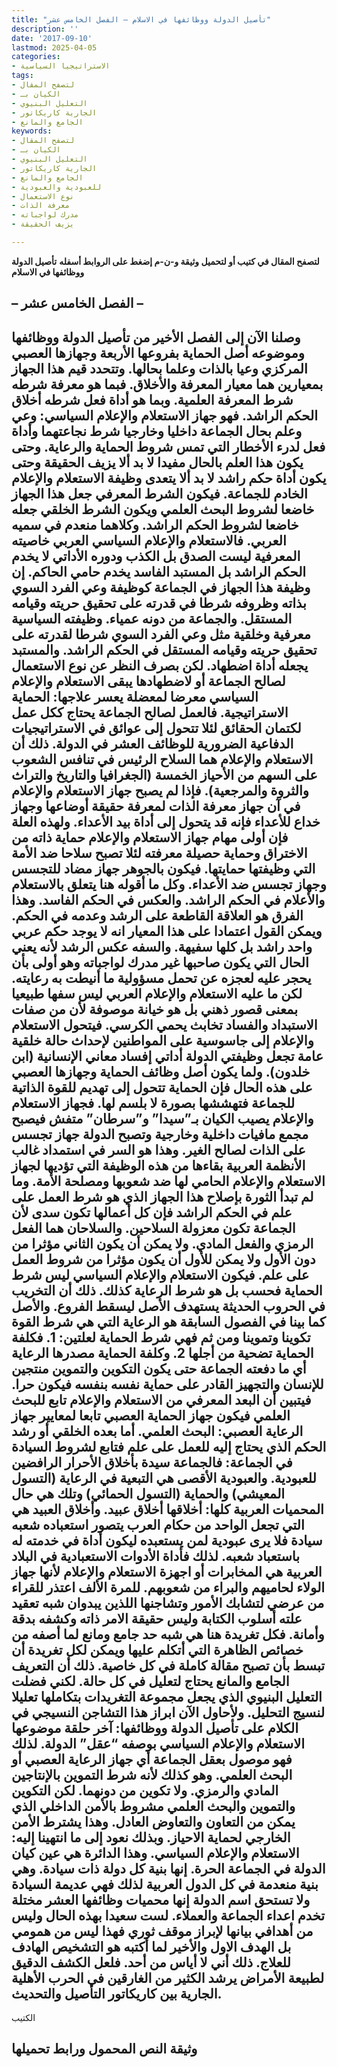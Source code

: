 ```yaml
---
title: "تأصيل الدولة ووظائفها في الاسلام – الفصل الخامس عشر"
description: ''
date: '2017-09-10'
lastmod: 2025-04-05
categories:
- الاستراتيجيا السياسية
tags:
- لتصفح المقال
- الكيان بـ
- التعليل البنيوي
- الجارية كاريكاتور
- الجامع والمانع
keywords:
- لتصفح المقال
- الكيان بـ
- التعليل البنيوي
- الجارية كاريكاتور
- الجامع والمانع
- للعبودية والعبودية
- نوع الاستعمال
- معرفة الذات
- مدرك لواجباته
- يزيف الحقيقة

---
```

**لتصفح المقال في كتيب أو لتحميل وثيقة و-ن-م إضغط على الروابط أسفله** **تأصيل الدولة ووظائفها في الاسلام**

## **– الفصل الخامس عشر –**

## **وصلنا الآن إلى الفصل الأخير من تأصيل الدولة ووظائفها وموضوعه أصل الحماية بفروعها الأربعة وجهازها العصبي المركزي وعيا بالذات وعلما بحالها. وتتحدد قيم هذا الجهاز بمعيارين هما معيار المعرفة والأخلاق. فبما هو معرفة شرطه شرط المعرفة العلمية. وبما هو أداة فعل شرطه أخلاق الحكم الراشد. فهو جهاز الاستعلام والإعلام السياسي: وعي وعلم بحال الجماعة داخليا وخارجيا شرط نجاعتهما وأداة فعل لدرء الأخطار التي تمس شروط الحماية والرعاية. وحتى يكون هذا العلم بالحال مفيدا لا بد ألا يزيف الحقيقة وحتى يكون أداة حكم راشد لا بد ألا يتعدى وظيفة الاستعلام والإعلام الخادم للجماعة. فيكون الشرط المعرفي جعل هذا الجهاز خاضعا لشروط البحث العلمي ويكون الشرط الخلقي جعله خاضعا لشروط الحكم الراشد. وكلاهما منعدم في سميه العربي. فالاستعلام والإعلام السياسي العربي خاصيته المعرفية ليست الصدق بل الكذب ودوره الأداتي لا يخدم الحكم الراشد بل المستبد الفاسد يخدم حامي الحاكم. إن وظيفة هذا الجهاز في الجماعة كوظيفة وعي الفرد السوي بذاته وظروفه شرطا في قدرته على تحقيق حريته وقيامه المستقل. والجماعة من دونه عمياء. وظيفته السياسية معرفية وخلقية مثل وعي الفرد السوي شرطا لقدرته على تحقيق حريته وقيامه المستقل في الحكم الراشد. والمستبد يجعله أداة اضطهاد. لكن بصرف النظر عن نوع الاستعمال لصالح الجماعة أو لاضطهادها يبقى الاستعلام والإعلام السياسي معرضا لمعضلة يعسر علاجها: الحماية الاستراتيجية. فالعمل لصالح الجماعة يحتاج ككل عمل لكتمان الحقائق لئلا تتحول إلى عوائق في الاستراتيجيات الدفاعية الضرورية للوظائف العشر في الدولة. ذلك أن الاستعلام والإعلام هما السلاح الرئيس في تنافس الشعوب على السهم من الأحياز الخمسة (الجغرافيا والتاريخ والتراث والثروة والمرجعية). فإذا لم يصبح جهاز الاستعلام والإعلام في آن جهاز معرفة الذات لمعرفة حقيقة أوضاعها وجهاز خداع للأعداء فإنه قد يتحول إلى أداة بيد الأعداء. ولهذه العلة فإن أولى مهام جهاز الاستعلام والإعلام حماية ذاته من الاختراق وحماية حصيلة معرفته لئلا تصبح سلاحا ضد الأمة التي وظيفتها حمايتها. فيكون بالجوهر جهاز مضاد للتجسس وجهاز تجسس ضد الأعداء. وكل ما أقوله هنا يتعلق بالاستعلام والأعلام في الحكم الراشد. والعكس في الحكم الفاسد. وهذا الفرق هو العلاقة القاطعة على الرشد وعدمه في الحكم. ويمكن القول اعتمادا على هذا المعيار انه لا يوجد حكم عربي واحد راشد بل كلها سفيهة. والسفه عكس الرشد لأنه يعني الحال التي يكون صاحبها غير مدرك لواجباته وهو أولى بأن يحجر عليه لعجزه عن تحمل مسؤولية ما أنيطت به رعايته. لكن ما عليه الاستعلام والإعلام العربي ليس سفها طبيعيا بمعنى قصور ذهني بل هو خيانة موصوفة لأن من صفات الاستبداد والفساد تخابث يحمي الكرسي. فيتحول الاستعلام والإعلام إلى جاسوسية على المواطنين لإحداث حالة خلقية عامة تجعل وظيفتي الدولة أداتي إفساد معاني الإنسانية (ابن خلدون). ولما يكون أصل وظائف الحماية وجهازها العصبي على هذه الحال فإن الحماية تتحول إلى تهديم للقوة الذاتية للجماعة فتهششها بصورة لا بلسم لها. فجهاز الاستعلام والإعلام يصيب الكيان بـ”سيدا” و”سرطان” متفش فيصبح مجمع مافيات داخلية وخارجية وتصبح الدولة جهاز تجسس على الذات لصالح الغير. وهذا هو السر في استمداد غالب الأنظمة العربية بقاءها من هذه الوظيفة التي تؤديها لجهاز الاستعلام والإعلام الحامي لها ضد شعوبها ومصلحة الأمة. وما لم تبدأ الثورة بإصلاح هذا الجهاز الذي هو شرط العمل على علم في الحكم الراشد فإن كل أعمالها تكون سدى لأن الجماعة تكون معزولة السلاحين. والسلاحان هما الفعل الرمزي والفعل المادي. ولا يمكن أن يكون الثاني مؤثرا من دون الأول ولا يمكن للأول أن يكون مؤثرا من شروط العمل على علم. فيكون الاستعلام والإعلام السياسي ليس شرط الحماية فحسب بل هو شرط الرعاية كذلك. ذلك أن التخريب في الحروب الحديثة يستهدف الأصل ليسقط الفروع. والأصل كما بينا في الفصول السابقة هو الرعاية التي هي شرط القوة تكوينا وتموينا ومن ثم فهي شرط الحماية لعلتين: 1. فكلفة الحماية تضحية من أجلها 2. وكلفة الحماية مصدرها الرعاية أي ما دفعته الجماعة حتى يكون التكوين والتموين منتجين للإنسان والتجهيز القادر على حماية نفسه بنفسه فيكون حرا. فيتبين أن البعد المعرفي من الاستعلام والإعلام تابع للبحث العلمي فيكون جهاز الحماية العصبي تابعا لمعايير جهاز الرعاية العصبي: البحث العلمي. أما بعده الخلقي أو رشد الحكم الذي يحتاج إليه للعمل على علم فتابع لشروط السيادة في الجماعة: فالجماعة سيدة بأخلاق الأحرار الرافضين للعبودية. والعبودية الأقصى هي التبعية في الرعاية (التسول المعيشي) والحماية (التسول الحمائي) وتلك هي حال المحميات العربية كلها: أخلاقها أخلاق عبيد. وأخلاق العبيد هي التي تجعل الواحد من حكام العرب يتصور استعباده شعبه سيادة فلا يرى عبودية لمن يستعبده ليكون أداة في خدمته له باستعباد شعبه. لذلك فأداة الأدوات الاستعبادية في البلاد العربية هي المخابرات أو اجهزة الاستعلام والإعلام لأنها جهاز الولاء لحاميهم والبراء من شعوبهم. للمرة الألف اعتذر للقراء من عرضي لتشابك الأمور وتشاجنها اللذين يبدوان شبه تعقيد علته أسلوب الكتابة وليس حقيقة الامر ذاته وكشفه بدقة وأمانة. فكل تغريدة هنا هي شبه حد جامع ومانع لما أصفه من خصائص الظاهرة التي أتكلم عليها ويمكن لكل تغريدة أن تبسط بأن تصبح مقالة كاملة في كل خاصية. ذلك أن التعريف الجامع والمانع يحتاج لتعليل في كل حالة. لكني فضلت التعليل البنيوي الذي يجعل مجموعة التغريدات بتكاملها تعليلا لنسيج التحليل. ولأحاول الآن ابراز هذا التشاجن النسيجي في الكلام على تأصيل الدولة ووظائفها: آخر حلقة موضوعها الاستعلام والإعلام السياسي بوصفه “عقل” الدولة. لذلك فهو موصول بعقل الجماعة أي جهاز الرعاية العصبي أو البحث العلمي. وهو كذلك لأنه شرط التموين بالإنتاجين المادي والرمزي. ولا تكوين من دونهما. لكن التكوين والتموين والبحث العلمي مشروط بالأمن الداخلي الذي يمكن من التعاون والتعاوض العادل. وهذا يشترط الأمن الخارجي لحماية الاحياز. وبذلك نعود إلى ما انتهينا إليه: الاستعلام والإعلام السياسي. وهذا الدائرة هي عين كيان الدولة في الجماعة الحرة. إنها بنية كل دولة ذات سيادة. وهي بنية منعدمة في كل الدول العربية لذلك فهي عديمة السيادة ولا تستحق اسم الدولة إنها محميات وظائفها العشر مختلة تخدم اعداء الجماعة والعملاء. لست سعيدا بهذه الحال وليس من أهدافي بيانها لإبراز موقف ثوري فهذا ليس من همومي بل الهدف الاول والأخير لما أكتبه هو التشخيص الهادف للعلاج. ذلك أني لا أياس من أحد. فلعل الكشف الدقيق لطبيعة الأمراض يرشد الكثير من الغارقين في الحرب الأهلية الجارية بين كاريكاتور التأصيل والتحديث.**

الكتيب

## وثيقة النص المحمول ورابط تحميلها

###
